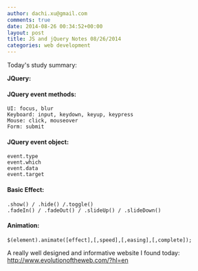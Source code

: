 ```yaml
---
author: dachi.xu@gmail.com
comments: true
date: 2014-08-26 00:34:52+00:00
layout: post
title: JS and jQuery Notes 08/26/2014
categories: web development
---
```


Today's study summary:

**JQuery:**
#### JQuery event methods: 
    UI: focus, blur
    Keyboard: input, keydown, keyup, keypress
    Mouse: click, mouseover
    Form: submit

#### JQuery event object:
    event.type
    event.which
    event.data
    event.target

#### Basic Effect:
    .show() / .hide() /.toggle()
    .fadeIn() / .fadeOut() / .slideUp() / .slideDown()

#### Animation:
    $(element).animate([effect],[,speed],[,easing],[,complete]);

A really well designed and informative website I found today: http://www.evolutionoftheweb.com/?hl=en
